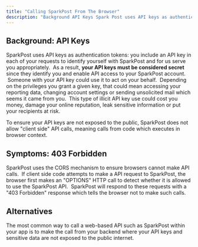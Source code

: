 ```yaml
---
title: "Calling SparkPost From The Browser"
description: "Background API Keys Spark Post uses API keys as authentication tokens you include an API key in each of your requests to identify yourself with Spark Post and for us serve you appropriately As a result your API keys must be considered secret since they identify you and enable API..."
---
```


## Background: API Keys

SparkPost uses API keys as authentication tokens: you include an API key in each of your requests to identify yourself with SparkPost and for us serve you appropriately.  As a result, **your API keys must be considered secret** since they identify you and enable API access to your SparkPost account.  Someone with your API key could use it to act on your behalf.  Depending on the privileges you grant a given key, that could mean accessing your reporting data, changing account settings or sending unsolicited mail which seems it came from you.  This type of illicit API key use could cost you money, damage your online reputation, leak sensitive information or put your recipients at risk.

To ensure your API keys are not exposed to the public, SparkPost does not allow "client side" API calls, meaning calls from code which executes in browser context.

## Symptoms: 403 Forbidden

SparkPost uses the CORS mechanism to ensure browsers cannot make API calls.  If client side code attempts to make a API request to SparkPost, the browser first makes an "OPTIONS" HTTP call to detect whether it is allowed to use the SparkPost API.  SparkPost will respond to these requests with a "403 Forbidden" response which tells the browser not to make such calls.

## Alternatives

The most common way to call a web-based API such as SparkPost within your app is to make the call from your backend where your API keys and sensitive data are not exposed to the public internet.

